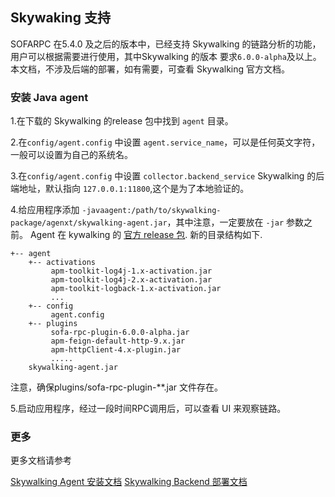 ## Skywaking 支持

SOFARPC 在5.4.0 及之后的版本中，已经支持 Skywalking 的链路分析的功能，用户可以根据需要进行使用，其中Skywalking 的版本
要求`6.0.0-alpha`及以上。本文档，不涉及后端的部署，如有需要，可查看 Skywalking 官方文档。


### 安装 Java agent
1.在下载的 Skywalking 的release 包中找到 `agent` 目录。

2.在`config/agent.config` 中设置 `agent.service_name`，可以是任何英文字符，一般可以设置为自己的系统名。

3.在`config/agent.config` 中设置 `collector.backend_service` Skywalking 的后端地址，默认指向 `127.0.0.1:11800`,这个是为了本地验证的。

4.给应用程序添加 `-javaagent:/path/to/skywalking-package/agenxt/skywalking-agent.jar`，其中注意，一定要放在 `-jar` 参数之前。
Agent 在 kywalking 的 [官方 release 包](http://skywalking.apache.org/downloads/). 新的目录结构如下.
```
+-- agent
    +-- activations
         apm-toolkit-log4j-1.x-activation.jar
         apm-toolkit-log4j-2.x-activation.jar
         apm-toolkit-logback-1.x-activation.jar
         ...
    +-- config
         agent.config  
    +-- plugins
         sofa-rpc-plugin-6.0.0-alpha.jar
         apm-feign-default-http-9.x.jar
         apm-httpClient-4.x-plugin.jar
         .....
    skywalking-agent.jar
```
注意，确保plugins/sofa-rpc-plugin-**.jar 文件存在。

5.启动应用程序，经过一段时间RPC调用后，可以查看 UI 来观察链路。


### 更多

更多文档请参考

[Skywalking Agent 安装文档](https://github.com/apache/incubator-skywalking/blob/master/docs/en/setup/service-agent/java-agent/README.md)
[Skywalking Backend 部署文档](https://github.com/apache/incubator-skywalking/blob/master/docs/en/setup/backend/backend-ui-setup.md)